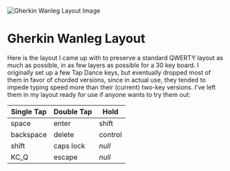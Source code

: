 ![Gherkin Wanleg Layout Image](https://i.imgur.com/mXsgoro.png)

# Gherkin Wanleg Layout

Here is the layout I came up with to preserve a standard QWERTY layout as much as possible, in as few layers as possible for a 30 key board.
I originally set up a few Tap Dance keys, but eventually dropped most of them in favor of chorded versions, since in actual use, they tended to impede typing speed more than their (current) two-key versions.
I've left them in my layout ready for use if anyone wants to try them out:

Single Tap | Double Tap | Hold
--- | --- | ---
space | enter | shift
backspace | delete | control
shift | caps lock | *null*
KC_Q | escape | *null*
